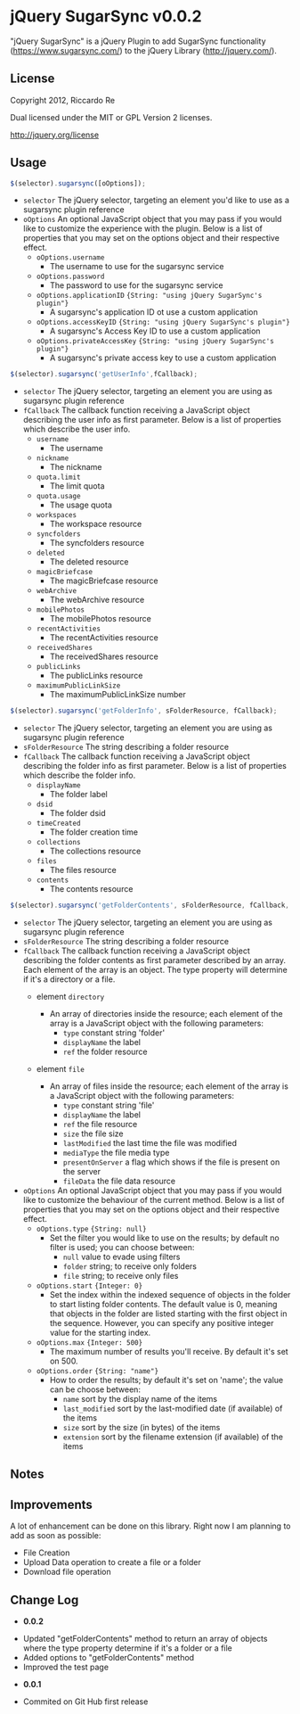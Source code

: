 jQuery SugarSync v0.0.2
=================
"jQuery SugarSync" is a jQuery Plugin to add SugarSync functionality (https://www.sugarsync.com/) to the jQuery Library (http://jquery.com/).

License
-------
Copyright 2012, Riccardo Re

Dual licensed under the MIT or GPL Version 2 licenses.

<http://jquery.org/license>

Usage
-----
```javascript
$(selector).sugarsync([oOptions]);
```

+ `selector`
    The jQuery selector, targeting an element you'd like to use as a sugarsync plugin reference
+ `oOptions`
    An optional JavaScript object that you may pass if you would like to customize the experience with the plugin. Below is a list of properties that you may set on the options object and their respective effect.
    * `oOptions.username`
        - The username to use for the sugarsync service
    * `oOptions.password`
        - The password to use for the sugarsync service
	* `oOptions.applicationID` `{String: "using jQuery SugarSync's plugin"}`
        - A sugarsync's application ID ot use a custom application
    * `oOptions.accessKeyID` `{String: "using jQuery SugarSync's plugin"}`
        - A sugarsync's Access Key ID to use a custom application
    * `oOptions.privateAccessKey` `{String: "using jQuery SugarSync's plugin"}`
        - A sugarsync's private access key to use a custom application

```javascript
$(selector).sugarsync('getUserInfo',fCallback);
```

+ `selector`
    The jQuery selector, targeting an element you are using as sugarsync plugin reference
+ `fCallback`
    The callback function receiving a JavaScript object describing the user info as first parameter. Below is a list of properties which describe the user info.
	* `username`
        - The username
	* `nickname`
        - The nickname
	* `quota.limit`
        - The limit quota
	* `quota.usage`
        - The usage quota
	* `workspaces`
        - The workspace resource
	* `syncfolders`
        - The syncfolders resource
	* `deleted`
		- The deleted resource
	* `magicBriefcase`
		- The magicBriefcase resource
	* `webArchive`
		- The webArchive resource
	* `mobilePhotos`
		- The mobilePhotos resource
	* `recentActivities`
		- The recentActivities resource
	* `receivedShares`
		- The receivedShares resource
	* `publicLinks`
		- The publicLinks resource
	* `maximumPublicLinkSize`
		- The maximumPublicLinkSize number

```javascript
$(selector).sugarsync('getFolderInfo', sFolderResource, fCallback);
```

+ `selector`
    The jQuery selector, targeting an element you are using as sugarsync plugin reference
+ `sFolderResource`
    The string describing a folder resource
+ `fCallback`
    The callback function receiving a JavaScript object describing the folder info as first parameter. Below is a list of properties which describe the folder info.
	* `displayName`
		- The folder label
	* `dsid`
		- The folder dsid
	* `timeCreated`
		- The folder creation time
	* `collections`
		- The collections resource
	* `files`
		- The files resource
	* `contents`
		- The contents resource

```javascript
$(selector).sugarsync('getFolderContents', sFolderResource, fCallback, oOptions);
```

+ `selector`
    The jQuery selector, targeting an element you are using as sugarsync plugin reference
+ `sFolderResource`
    The string describing a folder resource
+ `fCallback`
    The callback function receiving a JavaScript object describing the folder contents as first parameter described by an array. Each element of the array is an object. The type property will determine if it's a directory or a file.
	* element `directory`
		- An array of directories inside the resource; each element of the array is a JavaScript object with the following parameters:
			- `type` constant string 'folder'
			- `displayName` the label
			- `ref` the folder resource
		
	* element `file`
		- An array of files inside the resource; each element of the array is a JavaScript object with the following parameters:
			- `type` constant string 'file'
			- `displayName` the label
			- `ref` the file resource
			- `size` the file size
			- `lastModified` the last time the file was modified
			- `mediaType` the file media type
			- `presentOnServer` a flag which shows if the file is present on the server
			- `fileData` the file data resource
+ `oOptions`
    An optional JavaScript object that you may pass if you would like to customize the behaviour of the current method. Below is a list of properties that you may set on the options object and their respective effect.
    * `oOptions.type` `{String: null}`
        - Set the filter you would like to use on the results; by default no filter is used; you can choose between:
			- `null` value to evade using filters
			- `folder` string; to receive only folders
			- `file` string; to receive only files
	* `oOptions.start` `{Integer: 0}`
		- Set the index within the indexed sequence of objects in the folder to start listing folder contents. The default value is 0, meaning that objects in the folder are listed starting with the first object in the sequence. However, you can specify any positive integer value for the starting index.
	* `oOptions.max` `{Integer: 500}`
        - The maximum number of results you'll receive. By default it's set on 500.
	* `oOptions.order` `{String: "name"}`
        - How to order the results; by default it's set on 'name'; the value can be choose between:
			- `name` sort by the display name of the items
			- `last_modified` sort by the last-modified date (if available) of the items
			- `size` sort by the size (in bytes) of the items
			- `extension` sort by the filename extension (if available) of the items
		
Notes
-----

Improvements
-----
A lot of enhancement can be done on this library.
Right now I am planning to add as soon as possible:
- File Creation
- Upload Data operation to create a file or a folder
- Download file operation

Change Log
----------
 * __0.0.2__
  - Updated "getFolderContents" method to return an array of objects where the type property determine if it's a folder or a file
  - Added options to "getFolderContents" method
  - Improved the test page
 
 * __0.0.1__
  - Commited on Git Hub first release
